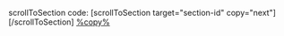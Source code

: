 
scrollToSection
code:
[scrollToSection target="section-id" copy="next"][/scrollToSection]
<a class="scroll-to-section__button" href="#%target%">%copy%</a>